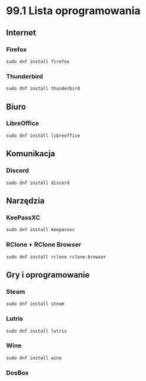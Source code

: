 # 99.1 Lista oprogramowania

## Internet
### Firefox
```sudo dnf install firefox```
### Thunderbird
```sudo dnf install thunderbird```
## Biuro
### LibreOffice
```sudo dnf install libreoffice```
## Komunikacja
### Discord
```sudo dnf install discord```
## Narzędzia
### KeePassXC
```sudo dnf install keepassxc```
### RClone + RClone Browser
```sudo dnf install rclone rclone-browser```
## Gry i oprogramowanie
### Steam
```sudo dnf install steam```
### Lutris
```sudo dnf install lutris```
### Wine
```sudo dnf install wine```
### DosBox
